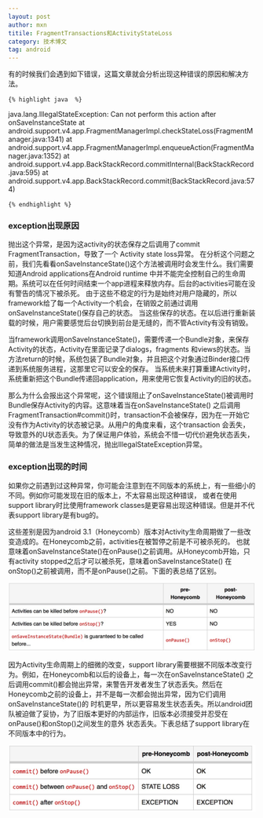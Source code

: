 ```yaml
---
layout: post
author: mxn
titile: FragmentTransactions和ActivityStateLoss
category: 技术博文
tag: android
---
```


有的时候我们会遇到如下错误，这篇文章就会分析出现这种错误的原因和解决方法。

    {% highlight java  %}
java.lang.IllegalStateException: Can not perform this action after onSaveInstanceState
    at android.support.v4.app.FragmentManagerImpl.checkStateLoss(FragmentManager.java:1341)
    at android.support.v4.app.FragmentManagerImpl.enqueueAction(FragmentManager.java:1352)
    at android.support.v4.app.BackStackRecord.commitInternal(BackStackRecord.java:595)
    at android.support.v4.app.BackStackRecord.commit(BackStackRecord.java:574)

    {% endhighlight %}


### exception出现原因

抛出这个异常，是因为这activity的状态保存之后调用了commit FragmentTransaction，导致了一个 Activity state loss异常。
在分析这个问题之前，我们先看看onSaveInstanceState()这个方法被调用时会发生什么。我们需要知道Android applications在Android runtime
中并不能完全控制自己的生命周期。系统可以在任何时间结束一个app进程来释放内存。后台的activities可能在没有警告的情况下被杀死。
由于这些不稳定的行为是始终对用户隐藏的，所以framework给了每一个Activity一个机会，在销毁之前通过调用onSaveInstanceState()保存自己的状态。
当这些保存的状态。在以后进行重新装载的时候，用户需要感觉后台切换到前台是无缝的，而不管Activity有没有销毁。

当framework调用onSaveInstanceState()，需要传递一个Bundle对象，来保存Activity的状态，Activity在里面记录了dialogs，fragments
和views的状态。当方法return的时候，系统包装了Bundle对象，并且把这个对象通过Binder接口传递到系统服务进程，这那里它可以安全的保存。
当系统未来打算重建Activity时，系统重新把这个Bundle传递回application，用来使用它恢复Activity的旧的状态。

那么为什么会报出这个异常呢，这个错误阻止了onSaveInstanceState()被调用时Bundle保存Activity的内容。这意味着当在onSaveInstanceState()
之后调用FragmentTransaction#commit()时，transaction不会被保存，因为在一开始它没有作为Activity的状态被记录。从用户的角度来看，这个transaction
会丢失，导致意外的U状态丢失。为了保证用户体验，系统会不惜一切代价避免状态丢失，简单的做法是当发生这种情况，抛出IllegalStateException异常。

### exception出现的时间

如果你之前遇到过这种异常，你可能会注意到在不同版本的系统上，有一些细小的不同。例如你可能发现在旧的版本上，不太容易出现这种错误，
或者在使用support library时比使用framework classes是更容易出现这种错误。但是并不代表support library是有bug的。

这些差别是因为android 3.1（Honeycomb）版本对Activity生命周期做了一些改变造成的。在Honeycomb之前，activities在被暂停之前是不可被杀死的。
也就意味着onSaveInstanceState()在onPause()之前调用。从Honeycomb开始，只有activity stopped之后才可以被杀死，意味着onSaveInstanceState()
在onStop()之前被调用，而不是onPause()之前。下面的表总结了区别。

![](https://raw.githubusercontent.com/mxn21/mxn21.github.io/master/public/img/img97.png)


因为Activity生命周期上的细微的改变，support library需要根据不同版本改变行为。例如，在Honeycomb和以后的设备上，每一次在onSaveInstanceState()
之后调用commit()都会抛出异常，来警告开发者发生了状态丢失。然后在Honeycomb之前的设备上，并不是每一次都会抛出异常，因为它们调用onSaveInstanceState()的
时机更早，所以更容易发生状态丢失。所以android团队被迫做了妥协，为了旧版本更好的内部运作，旧版本必须接受并忍受在onPause()和onStop()之间发生的意外
状态丢失。下表总结了support library在不同版本中的行为。

![](https://raw.githubusercontent.com/mxn21/mxn21.github.io/master/public/img/img98.png)

